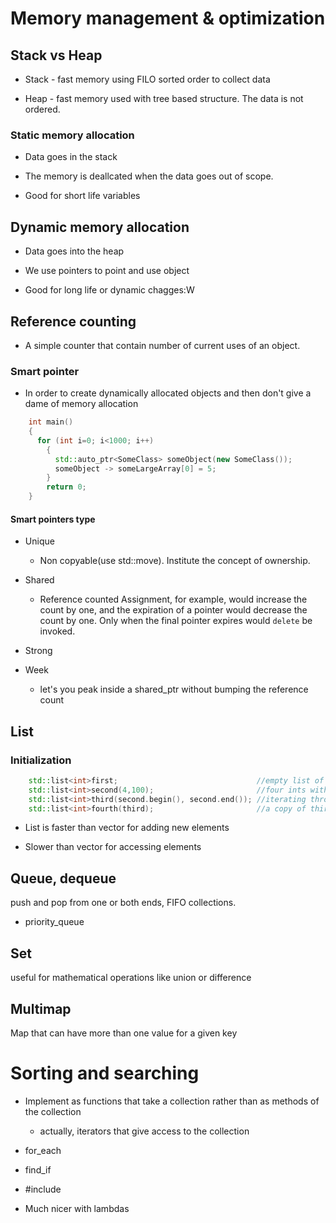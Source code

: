 # Memory management & optimization

## Stack vs Heap

* Stack - fast memory using FILO sorted order to collect data

* Heap - fast memory used with tree based structure. The data is not ordered.

### Static memory allocation

* Data goes in the stack

* The memory is deallcated when the data goes out of scope.

* Good for short life variables

## Dynamic memory allocation

* Data goes into the heap

* We use pointers to point and use object

* Good for long life or dynamic chagges:W

## Reference counting

* A simple counter that contain number of current uses of an object.

### Smart pointer

* In order to create dynamically allocated objects and then don't give
a dame of memory allocation

```cpp
    int main()
    {
      for (int i=0; i<1000; i++)
        {
          std::auto_ptr<SomeClass> someObject(new SomeClass());
          someObject -> someLargeArray[0] = 5;
        }
        return 0;
    }
```

#### Smart pointers type

* Unique
  - Non copyable(use std::move). Institute the concept of ownership.

* Shared
  - Reference counted
      Assignment, for example, would increase the count by one, and the
      expiration of a pointer would decrease the count by one. Only when
      the final pointer expires would `delete` be invoked.

* Strong

* Week
  - let's you peak inside a shared_ptr without bumping the reference count

## List

### Initialization

```cpp
    std::list<int>first;                               //empty list of ints
    std::list<int>second(4,100);                       //four ints with value 100
    std::list<int>third(second.begin(), second.end()); //iterating through second
    std::list<int>fourth(third);                       //a copy of third
```
* List is faster than vector for adding new elements

* Slower than vector for accessing elements

## Queue, dequeue

push and pop from one or both ends, FIFO collections.

* priority_queue

## Set

useful for mathematical operations like union or difference

## Multimap

Map that can have more than one value for a given key

# Sorting and searching

* Implement as functions that take a collection rather than as
methods of the collection

  - actually, iterators that give access to the collection

* for_each

* find_if

* #include <algorithm>

* Much nicer with lambdas


